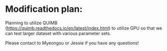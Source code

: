 # Modification plan:

  Planning to utilize QUIMB (https://quimb.readthedocs.io/en/latest/index.html) to utilize GPU so that we can test larger dataset with various parameter sets.

  Please contact to Myeongsu or Jessie if you have any questions!